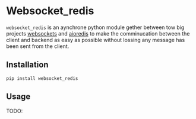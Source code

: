  # Websocket_redis
``websocket_redis`` is an aynchrone python module gether between tow big projects [websockets](https://github.com/aaugustin/websockets/) and [aioredis](https://github.com/aio-libs/aioredis/) to make the comminucation between the client and backend as easy as possible without lossing any message has been sent from the client.
## Installation
`pip install websocket_redis`
## Usage
TODO: 